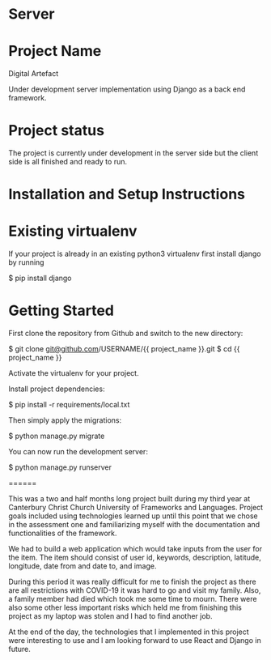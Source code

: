 Server
======
Project Name 
======
Digital Artefact 

Under development server implementation using Django as a back end framework.

Project status
======
The project is currently under development in the server side but the client side is all finished and ready to run.

Installation and Setup Instructions
======

Existing virtualenv
======
If your project is already in an existing python3 virtualenv first install django by running

$ pip install django

Getting Started
======
First clone the repository from Github and switch to the new directory:

$ git clone git@github.com/USERNAME/{{ project_name }}.git
$ cd {{ project_name }}

Activate the virtualenv for your project.

Install project dependencies:

$ pip install -r requirements/local.txt

Then simply apply the migrations:

$ python manage.py migrate

You can now run the development server:

$ python manage.py runserver

======

This was a two and half months long project built during my third year at Canterbury Christ Church University of Frameworks and Languages. Project goals included using technologies learned up until this point that we chose in the assessment one and familiarizing myself with the documentation and functionalities of the framework.

We had to build a web application which would take inputs from the user for the item. The item should consist of user id, keywords, description, latitude, longitude, date from and date to, and image.

During this period it was really difficult for me to finish the project as there are all restrictions with COVID-19 it was hard to go and visit my family. Also, a family member had died which took me some time to mourn. There were also some other less important risks which held me from finishing this project as my laptop was stolen and I had to find another job.

At the end of the day, the technologies that I implemented in this project were interesting to use and I am looking forward to use React and Django in future.